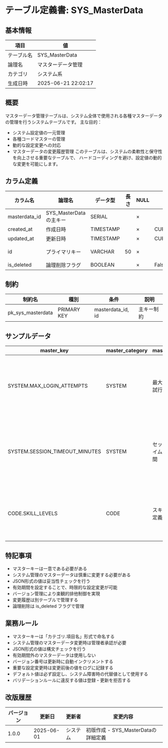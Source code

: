 # テーブル定義書: SYS_MasterData

## 基本情報

| 項目 | 値 |
|------|-----|
| テーブル名 | SYS_MasterData |
| 論理名 | マスターデータ管理 |
| カテゴリ | システム系 |
| 生成日時 | 2025-06-21 22:02:17 |

## 概要

マスターデータ管理テーブルは、システム全体で使用される各種マスターデータの管理を行うシステムテーブルです。
主な目的：
- システム設定値の一元管理
- 各種コードマスターの管理
- 動的な設定変更への対応
- マスターデータの変更履歴管理
このテーブルは、システムの柔軟性と保守性を向上させる重要なテーブルで、
ハードコーディングを避け、設定値の動的な変更を可能にします。


## カラム定義

| カラム名 | 論理名 | データ型 | 長さ | NULL | デフォルト | 説明 |
|----------|--------|----------|------|------|------------|------|
| masterdata_id | SYS_MasterDataの主キー | SERIAL |  | × |  | SYS_MasterDataの主キー |
| created_at | 作成日時 | TIMESTAMP |  | × | CURRENT_TIMESTAMP | 作成日時 |
| updated_at | 更新日時 | TIMESTAMP |  | × | CURRENT_TIMESTAMP | 更新日時 |
| id | プライマリキー | VARCHAR | 50 | × |  | プライマリキー（UUID） |
| is_deleted | 論理削除フラグ | BOOLEAN |  | × | False | 論理削除フラグ |

## 制約

| 制約名 | 種別 | 条件 | 説明 |
|--------|------|------|------|
| pk_sys_masterdata | PRIMARY KEY | masterdata_id, id | 主キー制約 |

## サンプルデータ

| master_key | master_category | master_name | master_value | data_type | default_value | validation_rule | is_system_managed | is_editable | display_order | description | effective_from | effective_to | last_modified_by | last_modified_at | version |
|------|------|------|------|------|------|------|------|------|------|------|------|------|------|------|------|
| SYSTEM.MAX_LOGIN_ATTEMPTS | SYSTEM | 最大ログイン試行回数 | 5 | INTEGER | 3 | ^[1-9][0-9]*$ | True | True | 1 | ログイン失敗時の最大試行回数。この回数を超えるとアカウントがロックされます。 | 2024-01-01 | None | system_admin | 2024-01-01 10:00:00 | 1 |
| SYSTEM.SESSION_TIMEOUT_MINUTES | SYSTEM | セッションタイムアウト時間 | 30 | INTEGER | 30 | ^[1-9][0-9]*$ | True | True | 2 | ユーザーセッションの有効時間（分）。この時間を過ぎると自動的にログアウトされます。 | 2024-01-01 | None | system_admin | 2024-01-01 10:00:00 | 1 |
| CODE.SKILL_LEVELS | CODE | スキルレベル定義 | {"1":"初級","2":"中級","3":"上級","4":"エキスパート","5":"マスター"} | JSON | {"1":"初級","2":"中級","3":"上級","4":"エキスパート","5":"マスター"} | None | False | True | 1 | スキル評価で使用するレベル定義。1-5の数値とその意味を定義します。 | 2024-01-01 | None | admin_user | 2024-01-01 10:00:00 | 1 |

## 特記事項

- マスターキーは一意である必要がある
- システム管理のマスターデータは慎重に変更する必要がある
- JSON形式の値は妥当性チェックを行う
- 有効期間を設定することで、時限的な設定変更が可能
- バージョン管理により楽観的排他制御を実現
- 変更履歴は別テーブルで管理する
- 論理削除は is_deleted フラグで管理

## 業務ルール

- マスターキーは「カテゴリ.項目名」形式で命名する
- システム管理のマスターデータ変更時は管理者承認が必要
- JSON形式の値は構文チェックを行う
- 有効期間外のマスターデータは使用しない
- バージョン番号は更新時に自動インクリメントする
- 重要な設定変更時は変更前後の値をログに記録する
- デフォルト値は必ず設定し、システム障害時の代替値として使用する
- バリデーションルールに違反する値は登録・更新を拒否する

## 改版履歴

| バージョン | 更新日 | 更新者 | 変更内容 |
|------------|--------|--------|----------|
| 1.0.0 | 2025-06-01 | システム | 初版作成 - SYS_MasterDataの詳細定義 |